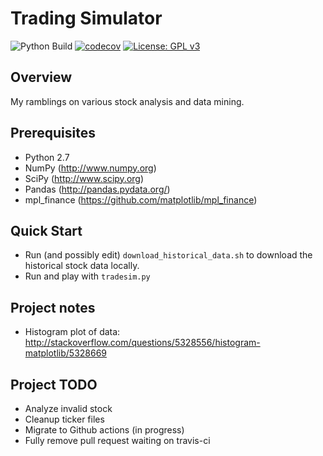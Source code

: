 # Trading Simulator

![Python Build](https://github.com/mathieugouin/tradesim/workflows/Python%20Build/badge.svg)
[![codecov](https://codecov.io/gh/mathieugouin/tradesim/branch/master/graph/badge.svg)](https://codecov.io/gh/mathieugouin/tradesim/branch/master)
[![License: GPL v3](https://img.shields.io/badge/License-GPLv3-blue.svg)](https://www.gnu.org/licenses/gpl-3.0)

## Overview

My ramblings on various stock analysis and data mining.

## Prerequisites

-   Python 2.7
-   NumPy (<http://www.numpy.org>)
-   SciPy (<http://www.scipy.org>)
-   Pandas (<http://pandas.pydata.org/>)
-   mpl_finance (<https://github.com/matplotlib/mpl_finance>)

## Quick Start
-   Run (and possibly edit) `download_historical_data.sh` to download the historical stock data locally.
-   Run and play with `tradesim.py`

## Project notes

-   Histogram plot of data: <http://stackoverflow.com/questions/5328556/histogram-matplotlib/5328669>

## Project TODO
-   Analyze invalid stock
-   Cleanup ticker files
-   Migrate to Github actions (in progress)
-   Fully remove pull request waiting on travis-ci


